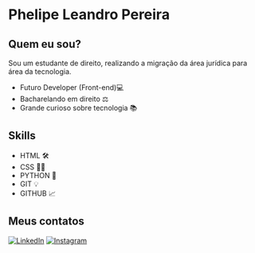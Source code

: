 # Phelipe Leandro Pereira
## Quem eu sou?
Sou um estudante de direito, realizando a migração da área jurídica para área da tecnologia.
* Futuro Developer (Front-end)💻
* Bacharelando em direito ⚖️
* Grande curioso sobre tecnologia  📚 
## Skills
* HTML 🛠
* CSS 👨‍💻
* PYTHON 🐍
* GIT 💡
* GITHUB 📈
## Meus contatos
[![LinkedIn](https://img.shields.io/badge/LinkedIn-00a8ff?style=for-the-badge&logo=linkedin&logoColor=fff)](https://www.linkedin.com/in/phelipe-leandro-pereira-159b35192/)
[![Instagram](https://img.shields.io/badge/Instagram-E1306C?style=for-the-badge&logo=instagram&logoColor=fff)](https://www.instagram.com/lipe._ph/)